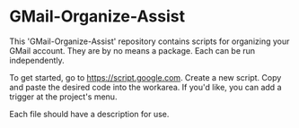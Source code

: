 # GMail-Organize-Assist

This 'GMail-Organize-Assist' repository contains scripts for organizing your GMail account. They are by no means a package. Each can be run independently.

To get started, go to https://script.google.com. Create a new script. Copy and paste the desired code into the workarea. If you'd like, 
you can add a trigger at the project's menu.

Each file should have a description for use.

